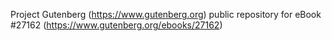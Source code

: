 Project Gutenberg (https://www.gutenberg.org) public repository for eBook #27162 (https://www.gutenberg.org/ebooks/27162)
